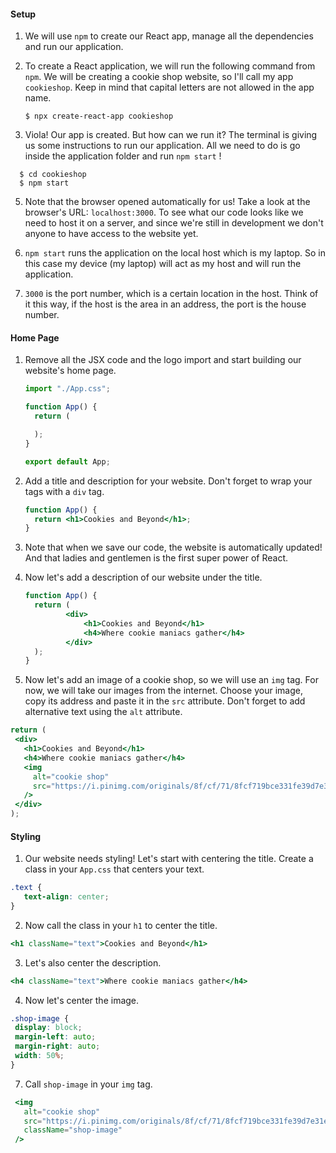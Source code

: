 #### Setup

1. We will use `npm` to create our React app, manage all the dependencies and run our application.

2. To create a React application, we will run the following command from `npm`. We will be creating a cookie shop website, so I'll call my app `cookieshop`. Keep in mind that capital letters are not allowed in the app name.

   ```shell
   $ npx create-react-app cookieshop
   ```

3.  Viola! Our app is created. But how can we run it?
The terminal is giving us some instructions to run our application. All we need to do is go inside the application folder and run `npm start` !

 ```shell
   $ cd cookieshop
   $ npm start
   ```

5. Note that the browser opened automatically for us! Take a look at the browser's URL: `localhost:3000`. To see what our code looks like we need to host it on a server, and since we're still in development we don't anyone to have access to the website yet.

6. `npm start` runs the application on the local host which is my laptop. So in this case my device (my laptop) will act as my host and will run the application.

7. `3000` is the port number, which is a certain location in the host. Think of it this way, if the host is the area in an address, the port is the house number.

#### Home Page

1. Remove all the JSX code and the logo import and start building our website's home page.

   ```jsx
   import "./App.css";

   function App() {
     return (

     );
   }

   export default App;
   ```

2. Add a title and description for your website. Don't forget to wrap your tags with a `div` tag.

   ```jsx
   function App() {
     return <h1>Cookies and Beyond</h1>;
   }
   ```

3. Note that when we save our code, the website is automatically updated! And that ladies and gentlemen is the first super power of React.

4. Now let's add a description of our website under the title. 

   ```jsx
   function App() {
     return (
            <div>
                <h1>Cookies and Beyond</h1>
                <h4>Where cookie maniacs gather</h4>
            </div>
     );
   }
   ```

5. Now let's add an image of a cookie shop, so we will use an `img` tag. For now, we will take our images from the internet. Choose your image, copy its address and paste it in the `src` attribute. Don't forget to add alternative text using the `alt` attribute.

 ```jsx
return (
  <div>
    <h1>Cookies and Beyond</h1>
    <h4>Where cookie maniacs gather</h4>
    <img
      alt="cookie shop"
      src="https://i.pinimg.com/originals/8f/cf/71/8fcf719bce331fe39d7e31ebf07349f3.jpg"
    />
  </div>
);
 ```

#### Styling

1. Our website needs styling! Let's start with centering the title. Create a class in your `App.css` that centers your text.

 ```css
.text {
    text-align: center;
}
 ```

2. Now call the class in your `h1` to center the title.

 ```jsx
<h1 className="text">Cookies and Beyond</h1>

 ```
3. Let's also center the description.

 ```jsx
<h4 className="text">Where cookie maniacs gather</h4>
 ```

4. Now let's center the image.

 ```css
.shop-image {
  display: block;
  margin-left: auto;
  margin-right: auto;
  width: 50%;
}
 ```

7. Call `shop-image` in your `img` tag.

 ```jsx
  <img
    alt="cookie shop"
    src="https://i.pinimg.com/originals/8f/cf/71/8fcf719bce331fe39d7e31ebf07349f3.jpg"
    className="shop-image"
  />
 ```
